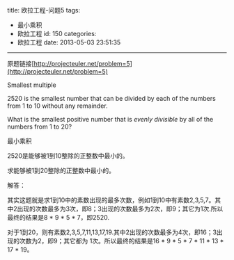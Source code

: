 title: 欧拉工程-问题5
tags:
  - 最小乘积
  - 欧拉工程
id: 150
categories:
  - 欧拉工程
date: 2013-05-03 23:51:35
---



原题链接[http://projecteuler.net/problem=5](http://projecteuler.net/problem=5)

Smallest multiple




2520 is the smallest number that can be divided by each of the numbers from 1 to 10 without any remainder.

What is the smallest positive number that is <dfn title="divisible with no remainder">evenly divisible</dfn> by all of the numbers from 1 to 20?

最小乘积

2520是能够被1到10整除的正整数中最小的。

求能够被1到20整除的正整数中最小的。

解答：

其实这题就是求1到10中的素数出现的最多次数，例如1到10中有素数2,3,5,7。其中2出现的次数最多为3次，即8；3出现的次数最多为2次，即9；其它为1次.所以最终的结果是8 * 9 * 5 * 7，即2520.

对于1到20，则有素数2,3,5,7,11,13,17,19.其中2出现的次数最多为4次，即16；3出现的次数为2，即9；其它都为 1次。所以最终的结果是16 * 9 * 5 * 7 * 11 * 13 * 17 * 19。

